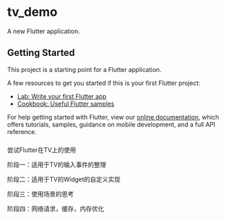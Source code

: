 # tv_demo

A new Flutter application.

## Getting Started

This project is a starting point for a Flutter application.

A few resources to get you started if this is your first Flutter project:

- [Lab: Write your first Flutter app](https://flutter.io/docs/get-started/codelab)
- [Cookbook: Useful Flutter samples](https://flutter.io/docs/cookbook)

For help getting started with Flutter, view our 
[online documentation](https://flutter.io/docs), which offers tutorials, 
samples, guidance on mobile development, and a full API reference.

###

尝试Flutter在TV上的使用

阶段一：适用于TV的输入事件的整理

阶段二：适用于TV的Widget的自定义实现

阶段三：使用场景的思考

阶段四：网络请求，缓存，内存优化
